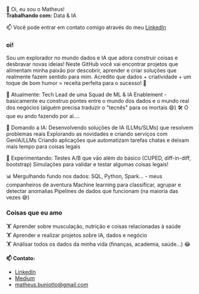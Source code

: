  👋 Oi, eu sou o Matheus!\
 **Trabalhando com:** Data & IA

 
📫 Você pode entrar em contato comigo através do meu [LinkedIn](https://www.linkedin.com/in/matheus-buniotto)
### oi!

Sou um explorador no mundo dados e IA que adora construir coisas e desbravar novas ideias! Neste GitHub você vai encontrar projetos que alimentam minha paixão por descobrir, aprender e criar soluções que realmente fazem sentido para mim.
Acredito que dados + criatividade + um toque de bom humor = receita perfeita para o sucesso! 🚀

🎯 Atualmente: Tech Lead de uma Squad de ML & IA Enablement - basicamente eu construo pontes entre o mundo dos dados e o mundo real dos negócios (alguém precisa traduzir o "tecnês" para os mortais 😄)
🛠️ O que eu ando fazendo por aí....

🤖 Domando a IA:
Desenvolvendo soluções de IA (LLMs/SLMs) que resolvem problemas reais
Explorando as novidades e criando serviços com GenIA/LLMs
Criando aplicações que automatizam tarefas chatas e deixam mais tempo para coisas legais

🔬 Experimentando:
Testes A/B que vão além do básico (CUPED, diff-in-diff, bootstrap)
Simulações para validar e testar algumas coisas legais!

📊 Mergulhando fundo nos dados:
SQL, Python, Spark... - meus companheiros de aventura
Machine learning para classificar, agrupar e detectar anomalias
Pipelines de dados que funcionam (na maioria das vezes 😅)

### Coisas que eu amo
🏋️ Aprender sobre musculação, nutrição e coisas relacionadas à saúde\
🏋️ Aprender e realizar projetos sobre IA, dados e negócio\
🏋️ Análisar todos os dados da minha vida (finanças, academia, saúde...) 😂

**📫 Contato:**
* [LinkedIn](https://www.linkedin.com/in/matheus-buniotto)
* [Medium](https://matheus-buniotto.medium.com/)
* matheus.buniotto@gmail.com
<!--
**matheusbuniotto/matheusbuniotto** is a ✨ _special_ ✨ repository because its `README.md` (this file) appears on your GitHub profile.

Here are some ideas to get you started:

- 🔭 I’m currently working on ...
- 🌱 I’m currently learning ...
- 👯 I’m looking to collaborate on ...
- 🤔 I’m looking for help with ...
- 💬 Ask me about ...
- 📫 How to reach me: ...
- 😄 Pronouns: ...
- ⚡ Fun fact: ...
-->
